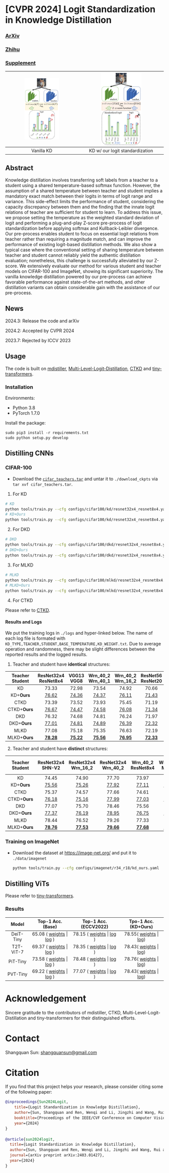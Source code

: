 # [CVPR 2024] Logit Standardization in Knowledge Distillation

### [ArXiv](<https://arxiv.org/abs/2403.01427>)
### [Zhihu](<https://zhuanlan.zhihu.com/p/688903391>)
### [Supplement](<https://sunsean21.github.io/resources/cvpr2024_supp.pdf>)

<img src=.github/1_1-1.png width=50% />  |  <img src=.github/2_2-1.png width=50% />
:-------------------------:|:-------------------------:
Vanilla KD             |  KD w/ our logit standardization

## Abstract

Knowledge distillation involves transferring soft labels from a teacher to a student using a shared temperature-based softmax function. However, the assumption of a shared temperature between teacher and student implies a mandatory exact match between their logits in terms of logit range and variance. This side-effect limits the performance of student, considering the capacity discrepancy between them and the finding that the innate logit relations of teacher are sufficient for student to learn. To address this issue, we propose setting the temperature as the weighted standard deviation of logit and performing a plug-and-play Z-score pre-process of logit standardization before applying softmax and Kullback-Leibler divergence. Our pre-process enables student to focus on essential logit relations from teacher rather than requiring a magnitude match, and can improve the performance of existing logit-based distillation methods. We also show a typical case where the conventional setting of sharing temperature between teacher and student cannot reliably yield the authentic distillation evaluation; nonetheless, this challenge is successfully alleviated by our Z-score. We extensively evaluate our method for various student and teacher models on CIFAR-100 and ImageNet, showing its significant superiority. The vanilla knowledge distillation powered by our pre-process can achieve favorable performance against state-of-the-art methods, and other distillation variants can obtain considerable gain with the assistance of our pre-process.

## News

2024.3: Release the code and arXiv

2024.2: Accepted by CVPR 2024

2023.7: Rejected by ICCV 2023

## Usage

The code is built on [mdistiller](<https://github.com/megvii-research/mdistiller>), [Multi-Level-Logit-Distillation](<https://github.com/Jin-Ying/Multi-Level-Logit-Distillation>), [CTKD](<https://github.com/zhengli97/CTKD>) and [tiny-transformers](<https://github.com/lkhl/tiny-transformers>).


### Installation

Environments:

- Python 3.8
- PyTorch 1.7.0

Install the package:

```
sudo pip3 install -r requirements.txt
sudo python setup.py develop
```

## Distilling CNNs

### CIFAR-100

- Download the [`cifar_teachers.tar`](<https://github.com/megvii-research/mdistiller/releases/tag/checkpoints>) and untar it to `./download_ckpts` via `tar xvf cifar_teachers.tar`.


1. For KD

  ```bash
  # KD
  python tools/train.py --cfg configs/cifar100/kd/resnet32x4_resnet8x4.yaml
  # KD+Ours
  python tools/train.py --cfg configs/cifar100/kd/resnet32x4_resnet8x4.yaml --logit-stand --base-temp 2 --kd-weight 9 
  ```

2. For DKD

  ```bash
  # DKD
  python tools/train.py --cfg configs/cifar100/dkd/resnet32x4_resnet8x4.yaml 
  # DKD+Ours
  python tools/train.py --cfg configs/cifar100/dkd/resnet32x4_resnet8x4.yaml --logit-stand --base-temp 2 --kd-weight 9 
  ```
3. For MLKD

  ```bash
  # MLKD
  python tools/train.py --cfg configs/cifar100/mlkd/resnet32x4_resnet8x4.yaml
  # MLKD+Ours
  python tools/train.py --cfg configs/cifar100/mlkd/resnet32x4_resnet8x4.yaml --logit-stand --base-temp 2 --kd-weight 9 
  ```

4. For CTKD

Please refer to [CTKD](./CTKD).

#### Results and Logs

We put the training logs in `./logs` and hyper-linked below. The name of each log file is formated with `KD_TYPE,TEACHER,STUDENT,BASE_TEMPERATURE,KD_WEIGHT.txt`. Due to average operation and randomness, there may be slight differences between the reported results and the logged results. 

1. Teacher and student have **identical** structures:

| Teacher <br> Student |ResNet32x4 <br> ResNet8x4|VGG13 <br> VGG8|Wrn_40_2 <br> Wrn_40_1|Wrn_40_2 <br> Wrn_16_2|ResNet56 <br> ResNet20|ResNet110 <br> ResNet32|ResNet110 <br> ResNet20|
|:---------------:|:-----------------:|:-----------------:|:-----------------:|:------------------:|:------------------:|:--------------------:|:--------------------:|
| KD | 73.33 | 72.98 | 73.54 | 74.92 | 70.66 | 73.08 | 70.67 |
| KD+**Ours** | [76.62](<./logs/KD/kd,resnet32x4,resnet8x4,2,9.txt>) | [74.36](<logs/KD/kd,vgg13,vgg8,3,9.txt>) | [74.37](<logs/KD/kd,wrn_40_2,wrn_40_1,2,9.txt>) | [76.11](<logs/KD/kd,wrn_40_2,wrn_16_2,2,9.txt>) | [71.43](<logs/KD/kd,resnet56,resnet20,2,9.txt>) | [74.17](<logs/KD/kd,resnet110,resnet32,2,9.txt>) | [71.48](<logs/KD/kd,resnet110,resnet20,4,12.txt>) | 
| CTKD | 73.39 | 73.52 | 73.93 | 75.45 | 71.19 | 73.52 | 70.99 |
| CTKD+**Ours** | [76.67](<logs/CTKD/ctkd,resnet32x4,resnet8x4,2,9.txt>) | [74.47](<logs/CTKD/ctkd,vgg13,vgg8,2,9.txt>) | [74.58](<ogs/CTKD/ctkd,wrn_40_2,wrn_40_1,2,9.txt>) | [76.08](<logs/CTKD/ctkd,wrn_40_2,wrn_16_2,2,9.txt>) | [71.34](<logs/CTKD/ctkd,resnet56,resnet20,2,9.txt>) | [74.01](<logs/CTKD/ctkd,resnet110,resnet32,2,9.txt>) | [71.39](<logs/CTKD/ctkd,resnet110,resnet20,2,9.txt>) |
| DKD | 76.32 | 74.68 | 74.81 | 76.24 | 71.97 | 74.11 | 71.06 |
| DKD+**Ours** | [77.01](<./logs/DKD/dkd,resnet32x4,resnet8x4,2,9.txt>) | [74.81](<logs/DKD/dkd,vgg13,vgg8,2,15,2.0.txt>) | [74.89](<logs/DKD/dkd,wrn_40_2,wrn_40_1,2,12,2.0.txt>) | [76.39](<logs/DKD/dkd,wrn_40_2,wrn_16_2,2,12,2.0.txt>) | [72.32](<logs/DKD/dkd,resnet56,resnet20,3,18,2.0.txt>) | [74.29](<logs/DKD/dkd,resnet110,resnet32,2,15,2.0.txt>) | [71.85](<logs/DKD/dkd,resnet110,resnet20,2,15,2.0.txt>) |
| MLKD | 77.08 | 75.18 | 75.35 | 76.63 | 72.19 | 74.11 | 71.89 |
| MLKD+**Ours** | [**78.28**](<logs/MLKD/mlkd,resnet32x4,resnet8x4,2,9.txt>) | [**75.22**](<logs/MLKD/mlkd,vgg13,vgg8,2,6.txt>) | [**75.56**](<logs/MLKD/mlkd,wrn_40_2,wrn_40_1,2,9.txt>) | [**76.95**](<logs/MLKD/mlkd,wrn_40_2,wrn_16_2,2,9.txt>) | [**72.33**]() | [**74.32**](<logs/MLKD/mlkd,res110,res32,2,9.txt>) | [**72.27**](<logs/MLKD/mlkd,res110,res20,2,9.txt>) |

2. Teacher and student have **distinct** structures:

|Teacher <br> Student | ResNet32x4 <br> SHN-V2 | ResNet32x4 <br> Wrn_16_2 | ResNet32x4 <br> Wrn_40_2 | Wrn_40_2 <br> ResNet8x4 | Wrn_40_2 <br> MN-V2 | VGG13 <br> MN-V2 | ResNet50 <br> MN-V2 |
|:-------------:|:-----------------:|:-----------------:|:-----------------:|:------------------:|:------------------:|:--------------------:|:--------------------:|
| KD | 74.45 | 74.90 | 77.70 | 73.97 | 68.36 | 67.37 | 67.35 | 
| KD+**Ours** | [75.56](<logs/KD/kd,resnet32x4,ShuffleV2,2,9.txt>) | [75.26](<logs/KD/kd,resnet32x4,wrn_16_2,3,9.txt>) | [77.92](<logs/KD/kd,resnet32x4,wrn_40_2,3,9.txt>) | [77.11](<logs/KD/kd,wrn_40_2,resnet8x4,2,9.txt>) | [69.23](<logs/KD/kd,wrn_40_2,MobileNetV2,3,9.txt>) | [68.61](<logs/KD/kd,vgg13,MobileNetV2,3,9.txt>) | [69.02](<logs/KD/kd,ResNet50,MobileNetV2,3,1.txt>) |
| CTKD | 75.37 | 74.57 | 77.66 | 74.61 | 68.34 | 68.50 | 68.67 | 
| CTKD+**Ours** | [76.18](<logs/CTKD/ctkd,resnet32x4,ShuffleV2,2,9.txt>) | [75.16](<logs/CTKD/ctkd,resnet32x4,wrn_16_2,2,9.txt>) | [77.99](<logs/CTKD/ctkd,resnet32x4,wrn_40_2,2,9.txt>) | [77.03](<logs/CTKD/ctkd,wrn_40_2,resnet8x4,2,9.txt>) | [69.53](<logs/CTKD/ctkd,wrn_40_2,MobileNetV2,2,9.txt>) | [68.98](<logs/CTKD/ctkd,vgg13,MobileNetV2,2,9.txt>) | [69.36](<logs/CTKD/ctkd,ResNet50,MobileNetV2,2,9.txt>)
| DKD | 77.07 | 75.70 | 78.46 | 75.56 | 69.28 | 69.71 | 70.35 | 
| DKD+**Ours** | [77.37](<logs/DKD/dkd,resnet32x4,ShuffleV2,2,9.txt>) | [76.19](<logs/DKD/dkd,resnet32x4,wrn_16_2,2,9,2.0.txt>) | [78.95](<logs/DKD/dkd,resnet32x4,wrn_40_2,2,9,8.0.txt>) | [76.75](<logs/DKD/dkd,wrn_40_2,resnet8x4,2,18,2.0.txt>) | [70.01](<logs/DKD/dkd,wrn_40_2,MobileNetV2,2,15,2.0.txt>) | [69.98](<logs/DKD/dkd,vgg13,MobileNetV2,3,9,2.0.txt>) | [70.45](<logs/DKD/dkd,ResNet50,MobileNetV2,2,15,2.0.txt>) |
| MLKD | 78.44 | 76.52 | 79.26 | 77.33 | 70.78 | 70.57 | 71.04 | 
| MLKD+**Ours** | [**78.76**](<logs/MLKD/mlkd,resnet32x4,ShuffleV2,2,6.txt>) | [**77.53**](<logs/MLKD/mlkd,resnet32x4,wrn_16_2,2,9.txt>) | [**79.66**](<logs/MLKD/mlkd,resnet32x4,wrn_40_2,2,9.txt>) | [**77.68**](<logs/MLKD/mlkd,wrn_40_2,resnet8x4,2,9.txt>) | [**71.61**]() | [**70.94**](<logs/MLKD/mlkd,vgg13,MobileNetV2,2,6.txt>) | [**71.19**](<logs/MLKD/mlkd,res50,mv2,2,9.txt>) |

### Training on ImageNet

- Download the dataset at <https://image-net.org/> and put it to `./data/imagenet`

  ```bash
  python tools/train.py --cfg configs/imagenet/r34_r18/kd_ours.yaml
  ```

## Distilling ViTs

Please refer to [tiny-transformers](./tiny-transformers).

### Results

|    Model    |                      Top-1 Acc. (Base)                       |                      Top-1 Acc. (ECCV2022)                       | Tpo-1 Acc. (KD+Ours) |
| :---------: | :----------------------------------------------------------: | :----------------------------------------------------------: | :----------------------------------------------------------: |
|  DeiT-Tiny  | 65.08 ( [weights](https://drive.google.com/file/d/1UpnIPvcTWrBZ2FYCYYY4FkTK4LhXazUY/view?usp=sharing) \| [log](https://drive.google.com/file/d/1uAIoYeNPOIE141AO-95JnKUZqKPgtz3C/view?usp=sharing) ) | 78.15 ( [weights](https://drive.google.com/file/d/1vo8jugJkgxmgFtiS4V1tIKAfmg5jdh0D/view?usp=sharing) \| [log](https://drive.google.com/file/d/1agOqk8eIGK3_XqfNnLPKOKwDbKBeqffu/view?usp=sharing) ) | 78.55( [weights](https://drive.google.com/file/d/172r35OWaXFXopjQJNy5X0JRSLTtearvv/view?usp=sharing) \| [log](../logs/tiny-transformer/deit-ti_c100_KD_ours_3_10.txt)) |
|  T2T-ViT-7  | 69.37 ( [weights](https://drive.google.com/file/d/1walDSuqyy2zfQv55NuG9a8Eq5d3GlRuf/view?usp=sharing) \| [log](https://drive.google.com/file/d/17xsso8wUlt-cf_-oZavTn9i-c-pTMhUW/view?usp=sharing) ) | 78.35 ( [weights](https://drive.google.com/file/d/1wD3wQ13O7otXjRo-4dC9DHg_HdLoUTVT/view?usp=sharing) \| [log](https://drive.google.com/file/d/1SNILqkf18lX-qcKdkg200ZBYB3N-bOue/view?usp=sharing) ) |78.43( [weights](https://drive.google.com/file/d/1W6zQvIHa9EwvJXb9dwGsgjSTBvMANfIK/view?usp=sharing) \| [log](../logs/tiny-transformer/t2t-7_c100_KD_ours_3_6.txt)) |
|  PiT-Tiny   | 73.58 ( [weights](https://drive.google.com/file/d/1bTG9W0Kf-xNJSA35xv-Wmiw6G1Bfts3m/view?usp=sharing) \| [log](https://drive.google.com/file/d/1qhRMRp-AqBSFLvspHEsM06ANf8p6STox/view?usp=sharing) ) | 78.48 ( [weights](https://drive.google.com/file/d/14dPs5CzhVKqTwuwK3n75C-SWiWa3IQ6A/view?usp=sharing) \| [log](https://drive.google.com/file/d/1zYK9i9YN2mV9GMM02nbPRMOOGwqvehJg/view?usp=sharing) ) |78.76( [weights](https://drive.google.com/file/d/1sBy44PZt0Hn-24Xh3cYEwIIThTU9lO-g/view?usp=sharing) \| [log](../logs/tiny-transformer/pit-ti_c100_KD_ours.txt)) |
|  PVT-Tiny   | 69.22 ( [weights](https://drive.google.com/file/d/18BbtQ3XF-_tzOB9BNbu04C-KDsHhrqmM/view?usp=sharing) \| [log](https://drive.google.com/file/d/1Qb3sOi0AuXl726hqxXCZSI7i-qH8_1YL/view?usp=sharing) ) | 77.07 ( [weights](https://drive.google.com/file/d/1rDFwcz3s1Irxk3FE4OhHks7qlzmoxM-w/view?usp=sharing) \| [log](https://drive.google.com/file/d/1FJ5ajTGN6zr0Eo12B8gW4XJ2FUIMSNoT/view?usp=sharing) ) |78.43( [weights](https://drive.google.com/file/d/1Ms-Vq5UEpZK1aSjQ3UZGSVJLFhGZdwLX/view?usp=sharing) \| [log](../logs/tiny-transformer/pvt-ti_c100_KD_ours.txt)) |


# Acknowledgement
Sincere gratitude to the contributors of mdistiller, CTKD, Multi-Level-Logit-Distillation and tiny-transformers for their distinguished efforts.

# Contact
Shangquan Sun: shangquansun@gmail.com

# Citation

If you find that this project helps your research, please consider citing some of the following paper:

```BibTeX
@inproceedings{Sun2024Logit,
    title={Logit Standardization in Knowledge Distillation},
    author={Sun, Shangquan and Ren, Wenqi and Li, Jingzhi and Wang, Rui and Cao, Xiaochun},
    booktitle={Proceedings of the IEEE/CVF Conference on Computer Vision and Pattern Recognition (CVPR)},
    year={2024}
}

@article{sun2024logit,
  title={Logit Standardization in Knowledge Distillation},
  author={Sun, Shangquan and Ren, Wenqi and Li, Jingzhi and Wang, Rui and Cao, Xiaochun},
  journal={arXiv preprint arXiv:2403.01427},
  year={2024}
}
```